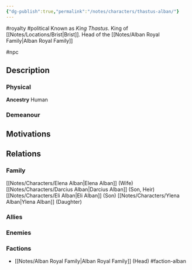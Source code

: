 ```yaml
---
{"dg-publish":true,"permalink":"/notes/characters/thastus-alban/"}
---
```


#royalty #political
Known as *King Thastus*.
King of [[Notes/Locations/Brist\|Brist]]. Head of the [[Notes/Alban Royal Family\|Alban Royal Family]]

#npc 
## Description
### Physical
**Ancestry** Human

### Demeanour


## Motivations

## Relations
### Family
[[Notes/Characters/Elena Alban\|Elena Alban]] (Wife)
[[Notes/Characters/Darcius Alban\|Darcius Alban]] (Son, Heir)
[[Notes/Characters/Eli Alban\|Eli Alban]] (Son)
[[Notes/Characters/Ylena Alban\|Ylena Alban]] (Daughter)
### Allies
### Enemies
### Factions
- [[Notes/Alban Royal Family\|Alban Royal Family]] (Head) #faction-alban



